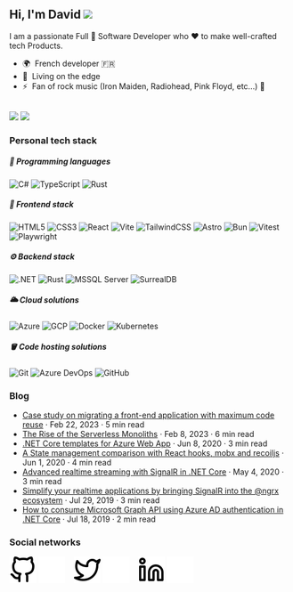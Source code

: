## Hi, I'm David ![](https://user-images.githubusercontent.com/18350557/176309783-0785949b-9127-417c-8b55-ab5a4333674e.gif)

I am a passionate Full 🌟 Software Developer who ❤ to make well-crafted tech Products.

- 🌍  French developer :fr:
- 🚀  Living on the edge
- ⚡  Fan of rock music (Iron Maiden, Radiohead, Pink Floyd, etc...) :metal:

<br />

<span>
  <picture>
    <source 
      srcset="https://github-readme-stats.vercel.app/api?username=Odonno&show_icons=true&hide_border=false&title_color=3B1F94f&icon_color=FFE500&bg_color=09131B&text_color=ffffff&border_color=0c1a25&hide_rank=true&hide=contribs"
      media="(prefers-color-scheme: dark)"
    />
    <source
      srcset="https://github-readme-stats.vercel.app/api?username=Odonno&show_icons=true&hide_border=false&hide_rank=true&hide=contribs"
      media="(prefers-color-scheme: light), (prefers-color-scheme: no-preference)"
    />
    <img height="160" src="https://github-readme-stats.vercel.app/api?username=Odonno&show_icons=true&hide_border=false&hide_rank=true&hide=contribs" />
  </picture>
</span>
<span>
  <picture>
    <source 
      srcset="https://github-readme-stats.vercel.app/api/top-langs/?username=odonno&layout=compact&show_icons=true&hide_border=false&title_color=3B1F94f&icon_color=FFE500&bg_color=09131B&text_color=ffffff&border_color=0c1a25"
      media="(prefers-color-scheme: dark)"
    />
    <source
      srcset="https://github-readme-stats.vercel.app/api/top-langs/?username=odonno&layout=compact&show_icons=true&hide_border=false"
      media="(prefers-color-scheme: light), (prefers-color-scheme: no-preference)"
    />
    <img height="160" src="https://github-readme-stats.vercel.app/api/top-langs/?username=odonno&layout=compact&show_icons=true&hide_border=false" />
  </picture>
</span>

<br />

### Personal tech stack

##### 🔧 Programming languages

![C#](https://img.shields.io/badge/C%23-682876?style=flat&logo=.net&logoColor=white)
![TypeScript](https://img.shields.io/badge/TypeScript-%23007ACC.svg?style=flat&logo=typescript&logoColor=white)
![Rust](https://img.shields.io/badge/Rust-%23000000.svg?style=flat&logo=rust&logoColor=white)
  
##### 🎨 Frontend stack

![HTML5](https://img.shields.io/badge/HTML5-%23E34F26.svg?style=flat&logo=html5&logoColor=white)
![CSS3](https://img.shields.io/badge/CSS3-1572B6?style=flat&logo=css3&logoColor=white)
![React](https://img.shields.io/badge/React-%2320232a.svg?style=flat&logo=react&logoColor=%2361DAFB)
![Vite](https://img.shields.io/badge/Vite-%23646CFF.svg?style=flat&logo=vite&logoColor=white)
![TailwindCSS](https://img.shields.io/badge/TailwindCSS-%2338B2AC.svg?style=flat&logo=tailwind-css&logoColor=white)
![Astro](https://img.shields.io/badge/Astro-%232C2052.svg?style=flat&logo=astro&logoColor=white)
![Bun](https://img.shields.io/badge/Bun-%23000000.svg?style=flat&logo=bun&logoColor=white)
![Vitest](https://img.shields.io/badge/Vitest-6E9F18?style=flat&logo=vitest&logoColor=white)
![Playwright](https://img.shields.io/badge/Playwright-FDDD35?style=flat&logo=paddle&logoColor=white)

##### ⚙️ Backend stack

![.NET](https://img.shields.io/badge/.NET-5C2D91?style=flat&logo=.net&logoColor=white)
![Rust](https://img.shields.io/badge/Rust-%23000000.svg?style=flat&logo=rust&logoColor=white)
![MSSQL Server](https://img.shields.io/badge/MSSQL%20Server-CC2927?style=flat&logo=icloud&logoColor=white)
![SurrealDB](https://img.shields.io/badge/SurrealDB-FF00A0?style=flat&logo=surrealdb&logoColor=white)

##### 🌥️ Cloud solutions

![Azure](https://img.shields.io/badge/Azure-1C87C8?style=flat&logo=icloud&logoColor=white)
![GCP](https://img.shields.io/badge/GCP-%234285F4.svg?style=flat&logo=google-cloud&logoColor=white)
![Docker](https://img.shields.io/badge/Docker-2496ED?style=flat&logo=docker&logoColor=white)
![Kubernetes](https://img.shields.io/badge/Kubernetes-%23326ce5.svg?style=flat&logo=kubernetes&logoColor=white)

##### 🪣 Code hosting solutions

![Git](https://img.shields.io/badge/Git-%23F05033.svg?style=flat&logo=git&logoColor=white)
![Azure DevOps](https://img.shields.io/badge/Azure%20DevOps-1C87C8?style=flat&logo=icloud&logoColor=white)
![GitHub](https://img.shields.io/badge/GitHub-%23121011.svg?style=flat&logo=github&logoColor=white)

### Blog

- [Case study on migrating a front-end application with maximum code reuse](https://medium.com/@dbottiau/case-study-on-migrating-a-front-end-application-with-maximum-code-reuse-5593d3c95de7) · Feb 22, 2023 · 5 min read
- [The Rise of the Serverless Monoliths](https://medium.com/@dbottiau/the-rise-of-the-serverless-monoliths-63d3d2d98164) · Feb 8, 2023 · 6 min read
- [.NET Core templates for Azure Web App](https://medium.com/@dbottiau/net-core-templates-for-azure-web-app-e79d008d6440) · Jun 8, 2020 · 3 min read
- [A State management comparison with React hooks, mobx and recoiljs](https://medium.com/@dbottiau/a-state-management-comparison-with-react-hooks-mobx-and-recoiljs-3b7e2f4cc6c3) · Jun 1, 2020 · 4 min read
- [Advanced realtime streaming with SignalR in .NET Core](https://medium.com/@dbottiau/advanced-realtime-streaming-with-signalr-in-net-core-2e38fce26fbb) · May 4, 2020 · 3 min read
- [Simplify your realtime applications by bringing SignalR into the @ngrx ecosystem](https://medium.com/@dbottiau/simplify-your-realtime-applications-by-bringing-signalr-into-the-ngrx-ecosystem-bc984cf2800c) · Jul 29, 2019 · 3 min read
- [How to consume Microsoft Graph API using Azure AD authentication in .NET Core](https://medium.com/@dbottiau/how-to-consume-microsoft-graph-api-using-azure-ad-authentication-in-net-core-7509f943c865) · Jul 18, 2019 · 2 min read

### Social networks

[![img_contact](./img/github-light.svg)](https://www.github.com/Odonno#gh-light-mode-only)
[![img_contact](./img/github-dark.svg)](https://www.github.com/Odonno#gh-dark-mode-only)
&nbsp;&nbsp;
[![img_contact](./img/twitter-light.svg)](https://twitter.com/dbottiau#gh-light-mode-only)
[![img_contact](./img/twitter-dark.svg)](https://twitter.com/dbottiau#gh-dark-mode-only)
&nbsp;&nbsp;
[![img_contact](./img/linkedin-light.svg)](https://www.linkedin.com/in/david-bottiau/#gh-light-mode-only)
[![img_contact](./img/linkedin-dark.svg)](https://www.linkedin.com/in/david-bottiau/#gh-dark-mode-only)

